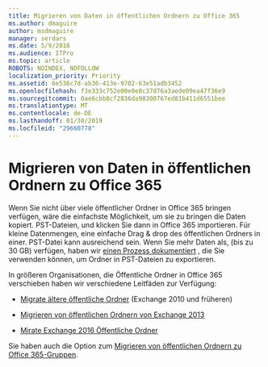 ```yaml
---
title: Migrieren von Daten in öffentlichen Ordnern zu Office 365
ms.author: dmaguire
author: msdmaguire
manager: serdars
ms.date: 5/9/2018
ms.audience: ITPro
ms.topic: article
ROBOTS: NOINDEX, NOFOLLOW
localization_priority: Priority
ms.assetid: 6e536c7d-ab36-413e-9702-63e51adb3452
ms.openlocfilehash: f3e333c752e00e0e8c37d76a3aede09ea47f36e9
ms.sourcegitcommit: 0ae6cbb8cf2836da98300767ed81b411d6551bee
ms.translationtype: MT
ms.contentlocale: de-DE
ms.lasthandoff: 01/30/2019
ms.locfileid: "29660778"
---
```

# <a name="migrate-public-folder-data-to-office-365"></a>Migrieren von Daten in öffentlichen Ordnern zu Office 365

Wenn Sie nicht über viele öffentlicher Ordner in Office 365 bringen verfügen, wäre die einfachste Möglichkeit, um sie zu bringen die Daten kopiert. PST-Dateien, und klicken Sie dann in Office 365 importieren. Für kleine Datenmengen, eine einfache Drag & drop des öffentlichen Ordners in einer. PST-Datei kann ausreichend sein. Wenn Sie mehr Daten als, (bis zu 30 GB) verfügen, haben wir [einen Prozess dokumentiert](https://technet.microsoft.com/library/dn874017%28v=exchg.150%29.aspx) , die Sie verwenden können, um Ordner in PST-Dateien zu exportieren. 
  
In größeren Organisationen, die Öffentliche Ordner in Office 365 verschieben haben wir verschiedene Leitfäden zur Verfügung:
  
- [Migrate ältere öffentliche Ordner](https://technet.microsoft.com/library/dn874017%28v=exchg.150%29.aspx) (Exchange 2010 und früheren) 
    
- [Migrieren von öffentlichen Ordnern von Exchange 2013](https://technet.microsoft.com/library/mt798260%28v=exchg.150%29.aspx)
    
- [Mirate Exchange 2016 Öffentliche Ordner](https://technet.microsoft.com/library/mt798260%28v=exchg.160%29.aspx)
    
Sie haben auch die Option zum [Migrieren von öffentlichen Ordnern zu Office 365-Gruppen](https://technet.microsoft.com/library/mt843872%28v=exchg.150%29.aspx).
  

